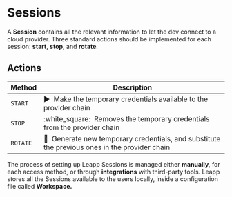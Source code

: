 # Sessions

A **Session** contains all the relevant information to let the dev connect to a cloud provider. Three standard actions should be implemented for each session: **start**, **stop**, and **rotate**.


## Actions

| Method      | Description                          |
| ----------- | ------------------------------------ |
| `START`     | :arrow_forward:    &nbsp;Make the temporary credentials available to the provider chain  |
| `STOP`      | :white_square:   &nbsp;Removes the temporary credentials from the provider chain |
| `ROTATE`    | :arrows_counterclockwise:   &nbsp;Generate new temporary credentials, and substitute the previous ones in the provider chain |

The process of setting up Leapp Sessions is managed either **manually**, for each access method, or through **integrations** with third-party tools. Leapp stores all the Sessions available to the users locally, inside a configuration file called **Workspace.**
